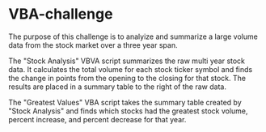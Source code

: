 # VBA-challenge

The purpose of this challenge is to analyize and summarize a large volume data from the stock market over a three year span.

The "Stock Analysis" VBVA script summarizes the raw multi year stock data. It calculates the total volume for each stock ticker symbol and finds the change in points from the opening to the closing for that stock. The results are placed in a summary table to the right of the raw data. 

The "Greatest Values" VBA script takes the summary table created by "Stock Analysis" and finds which stocks had the greatest stock volume, percent increase, and percent decrease for that year. 
